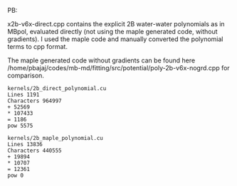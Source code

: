 PB:


x2b-v6x-direct.cpp  contains the explicit 2B water-water polynomials as in MBpol, evaluated directly (not using the maple generated code, without gradients).
I used the maple code and manually converted the polynomial terms to cpp format.

The maple generated code without gradients can be found here /home/pbajaj/codes/mb-md/fitting/src/potential/poly-2b-v6x-nogrd.cpp for comparison.

```
kernels/2b_direct_polynomial.cu
Lines 1191
Characters 964997
+ 52569
* 107433
= 1186
pow 5575

kernels/2b_maple_polynomial.cu
Lines 13836
Characters 440555
+ 19894
* 10707
= 12361
pow 0
```
